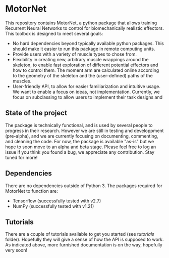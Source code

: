# MotorNet

This repository contains MotorNet, a python package that allows training Recurrent Neural Networks to control for
biomechanically realistic effectors. This toolbox is designed to meet several goals:

- No hard dependencies beyond typically available python packages. This should make it easier to run this package in remote computing units.
- Provide users with a variety of muscle types to chose from.
- Flexibility in creating new, arbitrary muscle wrappings around the skeleton, to enable fast exploration of
different potential effectors and how to control them. The moment arm are calculated online according to the 
geometry of the skeleton and the (user-defined) paths of the muscles.
- User-friendly API, to allow for easier familiarization and intuitive usage. We want to enable a focus on ideas, not implementation.
Currently, we focus on subclassing to allow users to implement their task designs and 

## State of the project

The package is technically functional, and is used by several people to progress in their research.
However we are still in testing and developpment (pre-alpha), and we are currently focusing on documenting,
commenting, and cleaning the code. For now, the package is available "as-is" but we hope to soon move to an
alpha and beta stage. Please feel free to log an issue if you think you found a bug, we appreciate any contribution. 
Stay tuned for more!

## Dependencies

There are no dependencies outside of Python 3. The packages required for MotorNet to function are:
- Tensorflow (successfully tested with v2.7)
- NumPy (successfully tested with v1.21)

## Tutorials

There are a couple of tutorials available to get you started (see <em>tutorials</em> folder). Hopefully they will give a sense of how the 
API is supposed to work. As indicated above, more furnished documentation is on the way, hopefully very soon!

